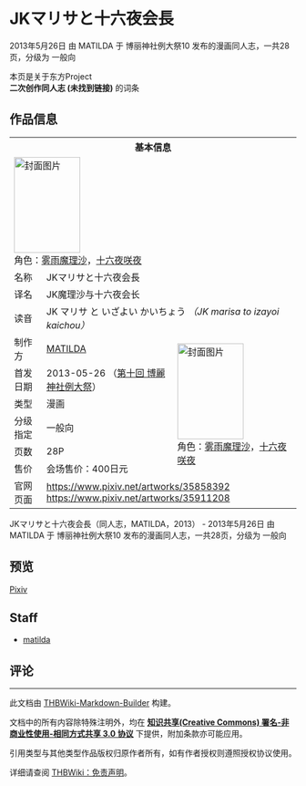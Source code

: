 # JKマリサと十六夜会長

<!-- source html: G:\repos\THBWiki-Markdown-Builder\THBWikiMarkdown\Temp\main\5\5b\ns0%3AJK%E3%83%9E%E3%83%AA%E3%82%B5%E3%81%A8%E5%8D%81%E5%85%AD%E5%A4%9C%E4%BC%9A%E9%95%B7.html -->

2013年5月26日 由 MATILDA 于 博丽神社例大祭10 发布的漫画同人志，一共28页，分级为 一般向

本页是关于东方Project  
 **二次创作同人志 (未找到链接)** 的词条
## 作品信息

<table><tbody><tr><th colspan="3">基本信息</th></tr><tr><td class="cover-artwork-mobile" colspan="2"><a href="./文件-JKマリサと十六夜会長封面.jpg.md" class="image" title="封面图片"><img alt="封面图片" src="https://upload.thwiki.cc/thumb/f/ff/JK%E3%83%9E%E3%83%AA%E3%82%B5%E3%81%A8%E5%8D%81%E5%85%AD%E5%A4%9C%E4%BC%9A%E9%95%B7%E5%B0%81%E9%9D%A2.jpg/116px-JK%E3%83%9E%E3%83%AA%E3%82%B5%E3%81%A8%E5%8D%81%E5%85%AD%E5%A4%9C%E4%BC%9A%E9%95%B7%E5%B0%81%E9%9D%A2.jpg" decoding="async" loading="lazy" width="116" height="168" srcset="https://upload.thwiki.cc/thumb/f/ff/JK%E3%83%9E%E3%83%AA%E3%82%B5%E3%81%A8%E5%8D%81%E5%85%AD%E5%A4%9C%E4%BC%9A%E9%95%B7%E5%B0%81%E9%9D%A2.jpg/175px-JK%E3%83%9E%E3%83%AA%E3%82%B5%E3%81%A8%E5%8D%81%E5%85%AD%E5%A4%9C%E4%BC%9A%E9%95%B7%E5%B0%81%E9%9D%A2.jpg 1.5x, https://upload.thwiki.cc/thumb/f/ff/JK%E3%83%9E%E3%83%AA%E3%82%B5%E3%81%A8%E5%8D%81%E5%85%AD%E5%A4%9C%E4%BC%9A%E9%95%B7%E5%B0%81%E9%9D%A2.jpg/233px-JK%E3%83%9E%E3%83%AA%E3%82%B5%E3%81%A8%E5%8D%81%E5%85%AD%E5%A4%9C%E4%BC%9A%E9%95%B7%E5%B0%81%E9%9D%A2.jpg 2x" data-file-width="843" data-file-height="1216"></a><div class="cover-char">角色：<a href="./雾雨魔理沙.md" title="雾雨魔理沙">雾雨魔理沙</a>，<a href="/%E5%8D%81%E5%85%AD%E5%A4%9C%E5%92%B2%E5%A4%9C" title="十六夜咲夜">十六夜咲夜</a></div></td>
</tr><tr><td class="label">名称</td><td colspan="2"> JKマリサと十六夜会長 </td></tr><tr><td class="label">译名</td><td colspan="2"> JK魔理沙与十六夜会长 </td></tr><tr><td class="label">读音</td><td colspan="2"> JK マリサ と いざよい かいちょう <i>（JK marisa to izayoi kaichou）</i> </td></tr><tr><td class="label">制作方</td><td><a href="./MATILDA.md" title="MATILDA">MATILDA</a></td><td class="cover-artwork" rowspan="6" style="min-width:168px;"><a href="./文件-JKマリサと十六夜会長封面.jpg.md" class="image" title="封面图片"><img alt="封面图片" src="https://upload.thwiki.cc/thumb/f/ff/JK%E3%83%9E%E3%83%AA%E3%82%B5%E3%81%A8%E5%8D%81%E5%85%AD%E5%A4%9C%E4%BC%9A%E9%95%B7%E5%B0%81%E9%9D%A2.jpg/116px-JK%E3%83%9E%E3%83%AA%E3%82%B5%E3%81%A8%E5%8D%81%E5%85%AD%E5%A4%9C%E4%BC%9A%E9%95%B7%E5%B0%81%E9%9D%A2.jpg" decoding="async" loading="lazy" width="116" height="168" srcset="https://upload.thwiki.cc/thumb/f/ff/JK%E3%83%9E%E3%83%AA%E3%82%B5%E3%81%A8%E5%8D%81%E5%85%AD%E5%A4%9C%E4%BC%9A%E9%95%B7%E5%B0%81%E9%9D%A2.jpg/175px-JK%E3%83%9E%E3%83%AA%E3%82%B5%E3%81%A8%E5%8D%81%E5%85%AD%E5%A4%9C%E4%BC%9A%E9%95%B7%E5%B0%81%E9%9D%A2.jpg 1.5x, https://upload.thwiki.cc/thumb/f/ff/JK%E3%83%9E%E3%83%AA%E3%82%B5%E3%81%A8%E5%8D%81%E5%85%AD%E5%A4%9C%E4%BC%9A%E9%95%B7%E5%B0%81%E9%9D%A2.jpg/233px-JK%E3%83%9E%E3%83%AA%E3%82%B5%E3%81%A8%E5%8D%81%E5%85%AD%E5%A4%9C%E4%BC%9A%E9%95%B7%E5%B0%81%E9%9D%A2.jpg 2x" data-file-width="843" data-file-height="1216"></a><div class="cover-char">角色：<a href="./雾雨魔理沙.md" title="雾雨魔理沙">雾雨魔理沙</a>，<a href="/%E5%8D%81%E5%85%AD%E5%A4%9C%E5%92%B2%E5%A4%9C" title="十六夜咲夜">十六夜咲夜</a></div></td>
</tr><tr><td class="label">首发日期</td><td>2013-05-26&#160;（<a href="/展会作品列表?e=%E5%8D%9A%E4%B8%BD%E7%A5%9E%E7%A4%BE%E4%BE%8B%E5%A4%A7%E7%A5%AD%2310">第十回 博麗神社例大祭</a>）</td></tr><tr><td class="label">类型</td><td>漫画</td></tr><tr><td class="label">分级指定</td><td>一般向</td></tr><tr><td class="label">页数</td><td>28P</td></tr><tr><td class="label">售价</td><td>会场售价：400日元</td></tr>
<tr><td class="label">官网页面</td><td colspan="2"><a rel="nofollow" class="external free" href="https://www.pixiv.net/artworks/35858392">https://www.pixiv.net/artworks/35858392</a><br><a rel="nofollow" class="external free" href="https://www.pixiv.net/artworks/35911208">https://www.pixiv.net/artworks/35911208</a></td></tr></tbody></table>

JKマリサと十六夜会長（同人志，MATILDA，2013） - 2013年5月26日 由 MATILDA 于 博丽神社例大祭10 发布的漫画同人志，一共28页，分级为 一般向
## 预览
  
[Pixiv](https://www.pixiv.net/artworks/35911208)
  

## Staff
- [matilda](./MATILDA.md)

## 评论




---

此文档由 [THBWiki-Markdown-Builder](https://github.com/Delsin-Yu/THBWiki-Markdown-Builder) 构建。

文档中的所有内容除特殊注明外，均在 [**知识共享(Creative Commons) 署名-非商业性使用-相同方式共享 3.0 协议**](https://creativecommons.org/licenses/by-sa/3.0/deed.zh-hans) 下提供，附加条款亦可能应用。

引用类型与其他类型作品版权归原作者所有，如有作者授权则遵照授权协议使用。

详细请查阅 [THBWiki：免责声明](https://thbwiki.cc/THBWiki:%E5%85%8D%E8%B4%A3%E5%A3%B0%E6%98%8E)。

